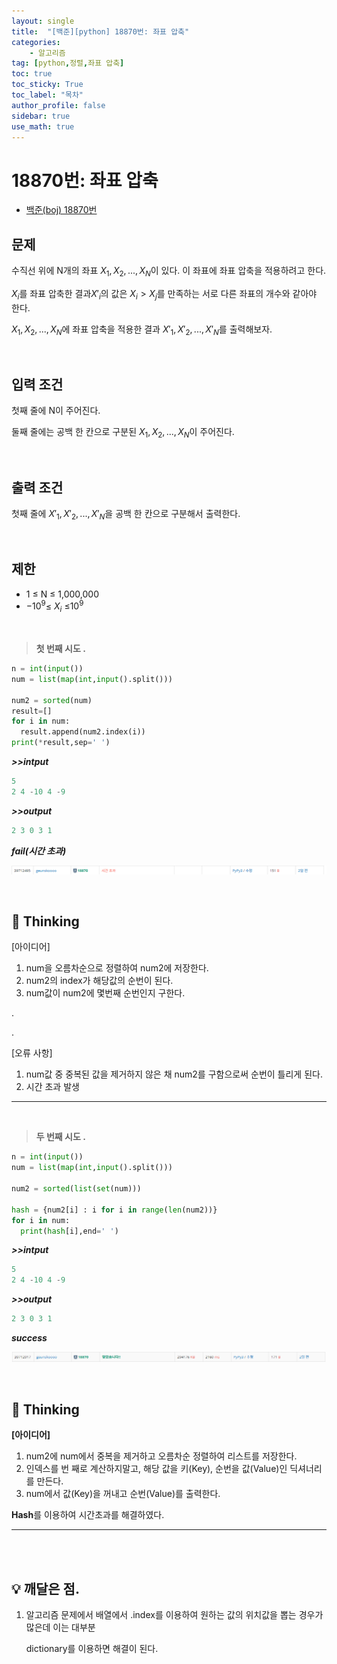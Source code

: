 ```yaml
---
layout: single
title:  "[백준][python] 18870번: 좌표 압축"
categories: 
    - 알고리즘
tag: [python,정렬,좌표 압축]
toc: true
toc_sticky: True
toc_label: "목차"
author_profile: false
sidebar: true
use_math: true
---
```


# 18870번: 좌표 압축

* [백준(boj) 18870번](https://www.acmicpc.net/problem/18870)



## 문제

수직선 위에 N개의 좌표 $X_1, X_2, ..., X_N$이 있다. 이 좌표에 좌표 압축을 적용하려고 한다.

$X_i$를 좌표 압축한 결과$X'_i$의 값은 $X_i > X_j$를 만족하는 서로 다른 좌표의 개수와 같아야 한다.

$X_1, X_2, ..., X_N$에 좌표 압축을 적용한 결과 $X'_1, X'_2, ..., X'_N$를 출력해보자.

<br/>

## 입력 조건

첫째 줄에 N이 주어진다.

둘째 줄에는 공백 한 칸으로 구분된 $X_1, X_2, ..., X_N$이 주어진다.

<br/>

## 출력 조건

첫째 줄에 $X'_1, X'_2, ..., X'_N$을 공백 한 칸으로 구분해서 출력한다.

<br/>

## 제한

- 1 ≤ N ≤ 1,000,000
- $-10^9$≤ $X_i$ ≤$10^9$

<br/>

> **첫 번째 시도 .**

```python
n = int(input())
num = list(map(int,input().split()))

num2 = sorted(num)
result=[]
for i in num:
  result.append(num2.index(i))
print(*result,sep=' ')
```

 ***>>intput***

```python
5
2 4 -10 4 -9
```

 ***>>output***

```python
2 3 0 3 1
```

 ***fail(시간 초과)***

![image-20220302213429585]({{geunskoo.github.io}}/../images/2022-03-02-boj-18870/image-20220302213429585.png)

<br/>

## 🌝 Thinking

[아이디어]

1. num을 오름차순으로 정렬하여 num2에 저장한다.
2. num2의 index가 해당값의 순번이 된다.
3. num값이 num2에 몇번째 순번인지 구한다.

.

.

[오류 사항]

1. num값 중 중복된 값을 제거하지 않은 채 num2를 구함으로써 순번이 틀리게 된다.
2. 시간 초과 발생

***

<br/>

> **두 번째 시도 .**

```python
n = int(input())
num = list(map(int,input().split()))

num2 = sorted(list(set(num)))

hash = {num2[i] : i for i in range(len(num2))}
for i in num:
  print(hash[i],end=' ')
```

 ***>>intput***

```python
5
2 4 -10 4 -9
```

 ***>>output***

```python
2 3 0 3 1
```

 ***success***

![image-20220302213457341]({{geunskoo.github.io}}/../images/2022-03-02-boj-18870/image-20220302213457341.png)

<br/>

## 🌝 Thinking

**[아이디어]**

1. num2에 num에서 중복을 제거하고 오름차순 정렬하여 리스트를 저장한다.
2. 인덱스를 번 째로 계산하지말고, 해당 값을 키(Key), 순번을 값(Value)인 딕셔너리를 만든다.
3. num에서 값(Key)을 꺼내고 순번(Value)를 출력한다.

**Hash**를 이용하여 시간초과를 해결하였다.

***

<br/>

<br/>



## 💡 깨달은 점.

1. 알고리즘 문제에서 배열에서 .index를 이용하여 원하는 값의 위치값을 뽑는 경우가 많은데 이는 대부분

   dictionary를 이용하면 해결이 된다.
